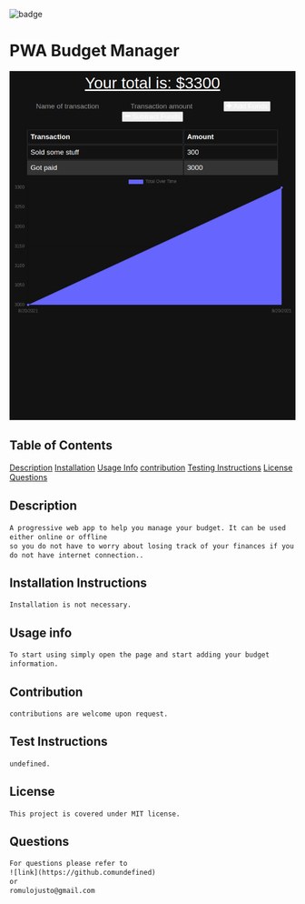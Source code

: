 ![badge](https://img.shields.io/static/v1?label=license&message=MIT&color=<green>)

# PWA Budget Manager

![Screenshot](./public/img/budgetscreenshot.png)
    

## Table of Contents
    
[Description](#description)
[Installation](#installation-instructions)
[Usage Info](#usage-info)
[contribution](#contribution)
[Testing Instructions](#test-instructions)
[License](#license)
[Questions](#questions)
    

## Description
    A progressive web app to help you manage your budget. It can be used either online or offline 
    so you do not have to worry about losing track of your finances if you do not have internet connection..

## Installation Instructions
    Installation is not necessary. 

## Usage info
    To start using simply open the page and start adding your budget information.

## Contribution
    contributions are welcome upon request.

## Test Instructions
    undefined.    

## License
    This project is covered under MIT license.

## Questions
    For questions please refer to 
    ![link](https://github.comundefined)  
    or
    romulojusto@gmail.com
    
